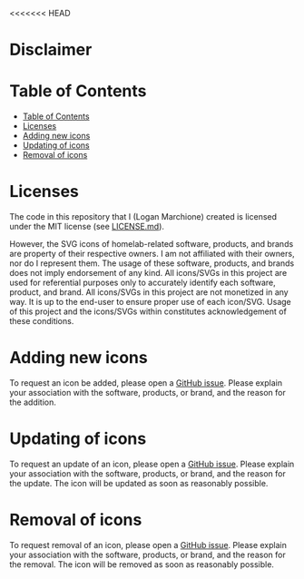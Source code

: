 <<<<<<< HEAD
# Disclaimer

# Table of Contents
- [Table of Contents](#table-of-contents)
- [Licenses](#licenses)
- [Adding new icons](#adding-new-icons)
- [Updating of icons](#updating-of-icons)
- [Removal of icons](#removal-of-icons)

# Licenses

The code in this repository that I (Logan Marchione) created is licensed under the MIT license (see [LICENSE.md](LICENSE.md)).

However, the SVG icons of homelab-related software, products, and brands are property of their respective owners. I am not affiliated with their owners, nor do I represent them. The usage of these software, products, and brands does not imply endorsement of any kind. All icons/SVGs in this project are used for referential purposes only to accurately identify each software, product, and brand. All icons/SVGs in this project are not monetized in any way. It is up to the end-user to ensure proper use of each icon/SVG. Usage of this project and the icons/SVGs within constitutes acknowledgement of these conditions.

# Adding new icons

To request an icon be added, please open a [GitHub issue](https://github.com/loganmarchione/homelab-svg-assets/issues/new/choose). Please explain your association with the software, products, or brand, and the reason for the addition.

# Updating of icons

To request an update of an icon, please open a [GitHub issue](https://github.com/loganmarchione/homelab-svg-assets/issues/new/choose). Please explain your association with the software, products, or brand, and the reason for the update. The icon will be updated as soon as reasonably possible.

# Removal of icons

To request removal of an icon, please open a [GitHub issue](https://github.com/loganmarchione/homelab-svg-assets/issues/new/choose). Please explain your association with the software, products, or brand, and the reason for the removal. The icon will be removed as soon as reasonably possible.
